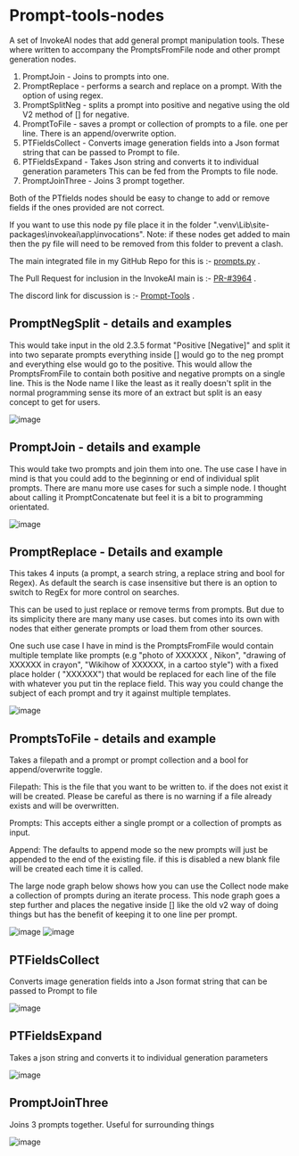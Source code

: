 # Prompt-tools-nodes
A set of InvokeAI nodes that add general prompt manipulation tools.  These where written to accompany the PromptsFromFile node and other prompt generation nodes.

1. PromptJoin - Joins to prompts into one.
2. PromptReplace - performs a search and replace on a prompt. With the option of using regex.
3. PromptSplitNeg - splits a prompt into positive and negative using the old V2 method of [] for negative.
4. PromptToFile - saves a prompt or collection of prompts to a file. one per line. There is an append/overwrite option.
5. PTFieldsCollect - Converts image generation fields into a Json format string that can be passed to Prompt to file. 
6. PTFieldsExpand - Takes Json string and converts it to individual generation parameters This can be fed from the Prompts to file node.
7. PromptJoinThree -  Joins 3 prompt together.

Both of the PTfields nodes should be easy to change to add or remove fields if the ones provided are not correct.


If you want to use this node py file place it in the folder ".venv\Lib\site-packages\invokeai\app\invocations". Note: if these nodes get added to main then the py file will need to be removed from this folder to prevent a clash. 

The main integrated file in my GitHub Repo for this is :- [prompts.py](https://github.com/skunkworxdark/InvokeAI/blob/PromtsFromFile-SupportNodes/invokeai/app/invocations/prompt.py) .

The Pull Request for inclusion in the InvokeAI main is :-  [PR-#3964](https://github.com/invoke-ai/InvokeAI/pull/3964) .

The discord link for discussion is :- [Prompt-Tools](https://discord.com/channels/1020123559063990373/1134084151386058803) .



## PromptNegSplit - details and examples
This would take input in the old 2.3.5 format "Positive [Negative]" and split it into two separate prompts everything inside [] would go to the neg prompt and everything else would go to the positive.  This would allow the PromptsFromFile to contain both positive and negative prompts on a single line. This is the Node name I like the least as it really doesn't split in the normal programming sense its more of an extract but split is an easy concept to get for users.

![image](https://github.com/skunkworxdark/Prompt-tools-nodes/assets/21961335/847f0a96-953d-4dc7-b6e2-a7417f106b99)

## PromptJoin - details and example
This would take two prompts and join them into one. The use case I have in mind is that you could add to the beginning or end of individual split prompts.  There are manu more use cases for such a simple node. I thought about calling it PromptConcatenate but feel it is a bit to programming orientated.

![image](https://github.com/skunkworxdark/Prompt-tools-nodes/assets/21961335/2a4957c7-e703-444f-b1bd-15c1b91393a7)

## PromptReplace - Details and example
This takes 4 inputs (a prompt, a search string,  a replace string and bool for Regex).  As default the search is case insensitive but there is an option to switch to RegEx for more control on searches.

This can be used to just replace or remove terms from prompts. But due to its simplicity there are many many use cases. but comes into its own with nodes that either generate prompts or load them from other sources.

One such use case I have in mind is the PromptsFromFile would contain multiple template like prompts (e.g "photo of XXXXXX , Nikon", "drawing of XXXXXX in crayon", "Wikihow of XXXXXX, in a cartoo style") with a fixed place holder ( "XXXXXX") that would be replaced for each line of the file with whatever you put tin the replace field. This way you could change the subject of each prompt and try it against multiple templates.

![image](https://github.com/skunkworxdark/Prompt-tools-nodes/assets/21961335/3479f673-09c5-4053-a8c9-e9e4ff4bc42e)

## PromptsToFile - details and example
Takes a filepath and a prompt or prompt collection and a bool for append/overwrite toggle.

Filepath:  This is the file that you want to be written to.  if the does not exist it will be created. Please be careful as there is no warning if a file already exists and will be overwritten.

Prompts: This accepts either a single prompt or a collection of prompts as input. 

Append: The defaults to append mode so the new prompts will just be appended to the end of the existing file. if this is disabled a new blank file will be created each time it is called. 

The large node graph below shows how you can use the Collect node make a collection of prompts during an iterate process.  This node graph goes a step further and places the negative inside [] like the old v2 way of doing things but has the benefit of keeping it to one line per prompt.

![image](https://github.com/skunkworxdark/Prompt-tools-nodes/assets/21961335/b483a0e9-bd98-44ef-8c0e-0dc1b884deee)
![image](https://github.com/skunkworxdark/Prompt-tools-nodes/assets/21961335/db82f094-ace7-4450-a418-31af64c01724)

## PTFieldsCollect
Converts image generation fields into a Json format string that can be passed to Prompt to file

![image](https://github.com/skunkworxdark/Prompt-tools-nodes/assets/21961335/3a716fe3-5e7d-41dd-80a2-3055cb4e7daf)

## PTFieldsExpand
Takes a json string and converts it to individual generation parameters

![image](https://github.com/skunkworxdark/Prompt-tools-nodes/assets/21961335/f0d733c1-74f4-4b92-b0c1-a813e7106530)

## PromptJoinThree
Joins 3 prompts together. Useful for surrounding things

![image](https://github.com/skunkworxdark/Prompt-tools-nodes/assets/21961335/d4fa05e1-ef18-44e2-88fd-bbc0ae134e4e)

